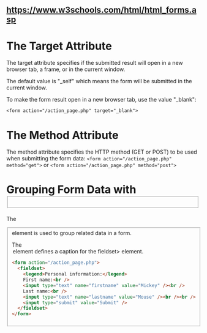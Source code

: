 ## https://www.w3schools.com/html/html_forms.asp

# The Target Attribute

The target attribute specifies if the submitted result will open in a new browser tab, a frame, or in the current
window.

The default value is "\_self" which means the form will be submitted in the current window.

To make the form result open in a new browser tab, use the value "\_blank":

`<form action="/action_page.php" target="_blank">`

# The Method Attribute

The method attribute specifies the HTTP method (GET or POST) to be used when submitting the form data:
`<form action="/action_page.php" method="get">` or `<form action="/action_page.php" method="post">`

# Grouping Form Data with <fieldset>

The <fieldset> element is used to group related data in a form.

The <legend> element defines a caption for the fieldset> element.

```html
<form action="/action_page.php">
  <fieldset>
    <legend>Personal information:</legend>
    First name:<br />
    <input type="text" name="firstname" value="Mickey" /><br />
    Last name:<br />
    <input type="text" name="lastname" value="Mouse" /><br /><br />
    <input type="submit" value="Submit" />
  </fieldset>
</form>
```
